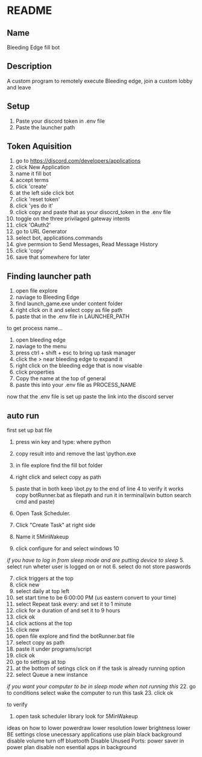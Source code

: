 # README

## Name
Bleeding Edge fill bot

## Description
A custom program to remotely execute Bleeding edge, join a custom lobby and leave

## Setup
1. Paste your discord token in .env file
2. Paste the launcher path 

## Token Aquisition
1. go to https://discord.com/developers/applications
2. click New Application
3. name it <your user> fill bot
4. accept terms
5. click 'create'
6. at the left side click bot 
7. click 'reset token'
8. click 'yes do it'
9. click copy and paste that as your disocrd_token in the .env file
10. toggle on the three privilaged gateway intents
11. click 'OAuth2' 
12. go to URL Generator
13. select bot, applications.commands
14. give permsion to Send Messages, Read Message History
15. click 'copy'
16. save that somewhere for later

## Finding launcher path
1. open file explore
2. naviage to Bleeding Edge
3. find launch_game.exe under content folder
4. right click on it and select copy as file path
5. paste that in the .env file in LAUNCHER_PATH

to get process name...
1. open bleeding edge
2. naviage to the menu
3. press ctrl + shift + esc to bring up task manager
4. click the > near bleeding edge to expand it
5. right click on the bleeding edge that is now visable
6. click properties
7. Copy the name at the top of general
8. paste this into your .env file as PROCESS_NAME

now that the .env file is set up paste the link into the discord server



## auto run
first set up bat file
1. press win key and type: where python
2. copy result into <your path> and remove the last \python.exe
3. in file explore find the fill bot folder
4. right click and select copy as path
5. paste that in both <your python path>
keep \bot.py to the end of line 4
to verify it works copy botRunner.bat as filepath and run it in terminal(win button search cmd and paste)


1. Open Task Scheduler.
2. Click "Create Task" at right side
3. Name it 5MinWakeup
4. click configure for and select windows 10

*if you have to log in from sleep mode and are putting device to sleep*
5. select run wheter user is logged on or not
6. select do not store paswords

7. click triggers at the top
8. click new
9. select daily at top left
10. set start time to be 6:00:00 PM  (us eastern convert to your time)
11. select Repeat task every: and set it to 1 minute
12. click for a duration of and set it to  9 hours
13. click ok
14. click actions at the top
15. click new
16. open file explore and find the botRunner.bat file
16. select copy as path
17. paste it under programs/script
18. click ok
19. go to settings at top
20. at the bottom of setings click on if the task is already running option
21. select Queue a new instance

*if you want your computer to be in sleep mode when not running this*
22. go to conditions select wake the computer to run this task 
23. click ok

to verify
1. open task scheduler library look for 5MinWakeup

ideas on how to lower powerdraw
lower resolution
lower brightness
lower BE settings
close unecessary applications
use plain black background
disable volume
turn off bluetooth
Disable Unused Ports:
power saver in power plan
disable non esential apps in background
